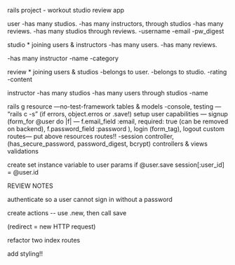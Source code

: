 rails project - workout studio review app

user
-has many studios.
-has many instructors, through studios
-has many reviews.
-has many studios through reviews.
    -username
    -email
    -pw_digest

studio * joining users & instructors
-has many users.
-has many reviews.
<!-- -has many reviewing users through reviews source :user -->
-has many instructor
    -name
    -category

review  * joining users & studios
-belongs to user.
-belongs to studio.
    -rating
    -content

instructor
-has many studios
-has many users through studios
    -name

rails g resource —no-test-framework
tables & models
	-console, testing — “rails c -s” (if errors, object.erros or .save!)
setup user capabilities — signup (form_for  @user do |f| — f.email_field :email, required: true (can be removed on backend), f.password_field :password ), login (form_tag), logout custom routes— put above resources routes!!
	-session controller, (has_secure_password, password_digest, bcrypt)
controllers & views
validations

create
set instance variable to user params
if @user.save
session[:user_id] = @user.id



REVIEW NOTES

authenticate so a user cannot sign in without a password

create actions -- use .new, then call save

(redirect = new HTTP request)

refactor two index routes 

add styling!!